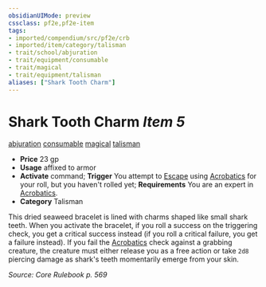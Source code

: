 ```yaml
---
obsidianUIMode: preview
cssclass: pf2e,pf2e-item
tags:
- imported/compendium/src/pf2e/crb
- imported/item/category/talisman
- trait/school/abjuration
- trait/equipment/consumable
- trait/magical
- trait/equipment/talisman
aliases: ["Shark Tooth Charm"]
---
```

# Shark Tooth Charm *Item 5*  
[abjuration](abjuration.md)  [consumable](consumable.md)  [magical](magical.md)  [talisman](talisman.md)  

- **Price** 23 gp
- **Usage** affixed to armor
- **Activate** command; **Trigger** You attempt to [Escape](escape.md) using [Acrobatics](../../skills.md#Acrobatics) for your roll, but you haven't rolled yet; **Requirements** You are an expert in [Acrobatics](../../skills.md#Acrobatics).
- **Category** Talisman

This dried seaweed bracelet is lined with charms shaped like small shark teeth. When you activate the bracelet, if you roll a success on the triggering check, you get a critical success instead (if you roll a critical failure, you get a failure instead). If you fail the [Acrobatics](../../skills.md#Acrobatics) check against a grabbing creature, the creature must either release you as a free action or take `2d8` piercing damage as shark's teeth momentarily emerge from your skin.

*Source: Core Rulebook p. 569*